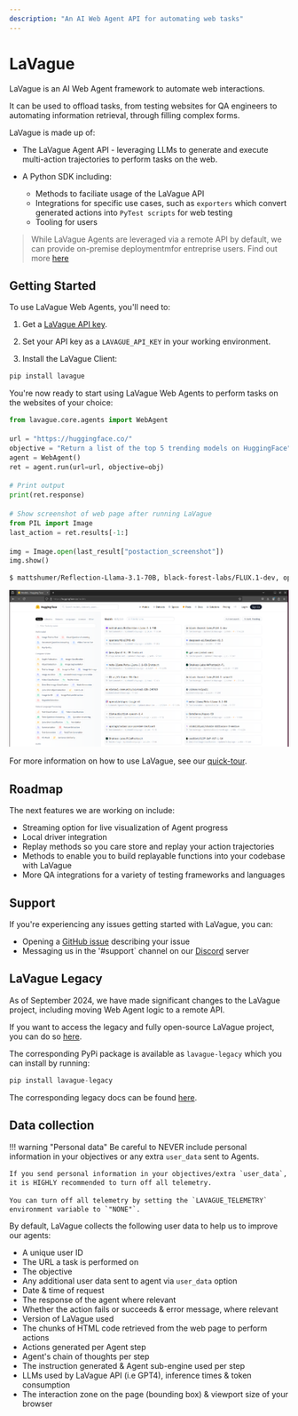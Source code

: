 ```yaml
---
description: "An AI Web Agent API for automating web tasks"
---
```


# LaVague

LaVague is an AI Web Agent framework to automate web interactions.

It can be used to offload tasks, from testing websites for QA engineers to automating information retrieval, through filling complex forms.

LaVague is made up of:

- The LaVague Agent API - leveraging LLMs to generate and execute multi-action trajectories to perform tasks on the web. 
- A Python SDK including:

    - Methods to faciliate usage of the LaVague API
    - Integrations for specific use cases, such as `exporters` which convert generated actions into `PyTest scripts` for web testing
    - Tooling for users

> While LaVague Agents are leveraged via a remote API by default, we can provide on-premise deploymentmfor entreprise users.
Find out more [here](./docs/get-started/on-prem.md)

## Getting Started

To use LaVague Web Agents, you'll need to:

1. Get a [LaVague API key]().

2. Set your API key as a `LAVAGUE_API_KEY` in your working environment.

3. Install the LaVague Client:

```bash
pip install lavague
```

You're now ready to start using LaVague Web Agents to perform tasks on the websites of your choice:

```python
from lavague.core.agents import WebAgent

url = "https://huggingface.co/"
objective = "Return a list of the top 5 trending models on HuggingFace"
agent = WebAgent()
ret = agent.run(url=url, objective=obj)

# Print output
print(ret.response)

# Show screenshot of web page after running LaVague
from PIL import Image
last_action = ret.results[-1:]

img = Image.open(last_result["postaction_screenshot"])
img.show()
```

```bash
$ mattshumer/Reflection-Llama-3.1-70B, black-forest-labs/FLUX.1-dev, openbmb/MiniCPM3-4B, deepseek-ai/DeepSeek-V2.5, Qwen/Qwen2-VL-7B-Instruct
```

![after screenshot](https://raw.githubusercontent.com/lavague-ai/LaVague/drafting-some-docs/docs/assets/after-screenshot.png)

For more information on how to use LaVague, see our [quick-tour](https://docs.lavague.ai/en/latest/docs/get-started/quick-tour/).

## Roadmap

The next features we are working on include:

- Streaming option for live visualization of Agent progress
- Local driver integration
- Replay methods so you care store and replay your action trajectories
- Methods to enable you to build replayable functions into your codebase with LaVague
- More QA integrations for a variety of testing frameworks and languages

## Support

If you're experiencing any issues getting started with LaVague, you can:

- Opening a [GitHub issue](https://github.com/lavague-ai/LaVague/issues) describing your issue
- Messaging us in the '#support` channel on our [Discord](https://discord.gg/SDxn9KpqX9") server

## LaVague Legacy

As of September 2024, we have made significant changes to the LaVague project, including moving Web Agent logic to a remote API.

If you want to access the legacy and fully open-source LaVague project, you can do so [here]().

The corresponding PyPi package is available as `lavague-legacy` which you can install by running:

```python
pip install lavague-legacy
```
The corresponding legacy docs can be found [here]().

## Data collection

!!! warning "Personal data" 
    Be careful to NEVER include personal information in your objectives or any extra `user_data` sent to Agents. 
    
    If you send personal information in your objectives/extra `user_data`, it is HIGHLY recommended to turn off all telemetry.

    You can turn off all telemetry by setting the `LAVAGUE_TELEMETRY` environment variable to `"NONE"`.

By default, LaVague collects the following user data to help us to improve our agents:

- A unique user ID
- The URL a task is performed on
- The objective
- Any additional user data sent to agent via `user_data` option
- Date & time of request
- The response of the agent where relevant
- Whether the action fails or succeeds & error message, where relevant
- Version of LaVague used
- The chunks of HTML code retrieved from the web page to perform actions
- Actions generated per Agent step
- Agent's chain of thoughts per step
- The instruction generated & Agent sub-engine used per step
- LLMs used by LaVague API (i.e GPT4), inference times & token consumption
- The interaction zone on the page (bounding box) & viewport size of your browser